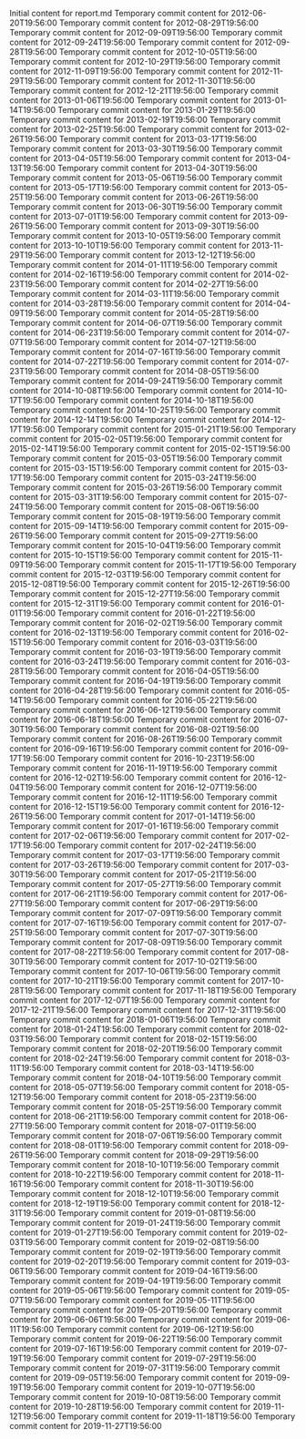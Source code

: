 Initial content for report.md
Temporary commit content for 2012-06-20T19:56:00
Temporary commit content for 2012-08-29T19:56:00
Temporary commit content for 2012-09-09T19:56:00
Temporary commit content for 2012-09-24T19:56:00
Temporary commit content for 2012-09-28T19:56:00
Temporary commit content for 2012-10-05T19:56:00
Temporary commit content for 2012-10-29T19:56:00
Temporary commit content for 2012-11-09T19:56:00
Temporary commit content for 2012-11-29T19:56:00
Temporary commit content for 2012-11-30T19:56:00
Temporary commit content for 2012-12-21T19:56:00
Temporary commit content for 2013-01-06T19:56:00
Temporary commit content for 2013-01-14T19:56:00
Temporary commit content for 2013-01-29T19:56:00
Temporary commit content for 2013-02-19T19:56:00
Temporary commit content for 2013-02-25T19:56:00
Temporary commit content for 2013-02-26T19:56:00
Temporary commit content for 2013-03-17T19:56:00
Temporary commit content for 2013-03-30T19:56:00
Temporary commit content for 2013-04-05T19:56:00
Temporary commit content for 2013-04-13T19:56:00
Temporary commit content for 2013-04-30T19:56:00
Temporary commit content for 2013-05-06T19:56:00
Temporary commit content for 2013-05-17T19:56:00
Temporary commit content for 2013-05-25T19:56:00
Temporary commit content for 2013-06-26T19:56:00
Temporary commit content for 2013-06-30T19:56:00
Temporary commit content for 2013-07-01T19:56:00
Temporary commit content for 2013-09-26T19:56:00
Temporary commit content for 2013-09-30T19:56:00
Temporary commit content for 2013-10-05T19:56:00
Temporary commit content for 2013-10-10T19:56:00
Temporary commit content for 2013-11-29T19:56:00
Temporary commit content for 2013-12-12T19:56:00
Temporary commit content for 2014-01-11T19:56:00
Temporary commit content for 2014-02-16T19:56:00
Temporary commit content for 2014-02-23T19:56:00
Temporary commit content for 2014-02-27T19:56:00
Temporary commit content for 2014-03-11T19:56:00
Temporary commit content for 2014-03-28T19:56:00
Temporary commit content for 2014-04-09T19:56:00
Temporary commit content for 2014-05-28T19:56:00
Temporary commit content for 2014-06-07T19:56:00
Temporary commit content for 2014-06-23T19:56:00
Temporary commit content for 2014-07-07T19:56:00
Temporary commit content for 2014-07-12T19:56:00
Temporary commit content for 2014-07-16T19:56:00
Temporary commit content for 2014-07-22T19:56:00
Temporary commit content for 2014-07-23T19:56:00
Temporary commit content for 2014-08-05T19:56:00
Temporary commit content for 2014-09-24T19:56:00
Temporary commit content for 2014-10-08T19:56:00
Temporary commit content for 2014-10-17T19:56:00
Temporary commit content for 2014-10-18T19:56:00
Temporary commit content for 2014-10-25T19:56:00
Temporary commit content for 2014-12-14T19:56:00
Temporary commit content for 2014-12-17T19:56:00
Temporary commit content for 2015-01-21T19:56:00
Temporary commit content for 2015-02-05T19:56:00
Temporary commit content for 2015-02-14T19:56:00
Temporary commit content for 2015-02-15T19:56:00
Temporary commit content for 2015-03-05T19:56:00
Temporary commit content for 2015-03-15T19:56:00
Temporary commit content for 2015-03-17T19:56:00
Temporary commit content for 2015-03-24T19:56:00
Temporary commit content for 2015-03-26T19:56:00
Temporary commit content for 2015-03-31T19:56:00
Temporary commit content for 2015-07-24T19:56:00
Temporary commit content for 2015-08-06T19:56:00
Temporary commit content for 2015-08-19T19:56:00
Temporary commit content for 2015-09-14T19:56:00
Temporary commit content for 2015-09-26T19:56:00
Temporary commit content for 2015-09-27T19:56:00
Temporary commit content for 2015-10-04T19:56:00
Temporary commit content for 2015-10-15T19:56:00
Temporary commit content for 2015-11-09T19:56:00
Temporary commit content for 2015-11-17T19:56:00
Temporary commit content for 2015-12-03T19:56:00
Temporary commit content for 2015-12-08T19:56:00
Temporary commit content for 2015-12-26T19:56:00
Temporary commit content for 2015-12-27T19:56:00
Temporary commit content for 2015-12-31T19:56:00
Temporary commit content for 2016-01-01T19:56:00
Temporary commit content for 2016-01-22T19:56:00
Temporary commit content for 2016-02-02T19:56:00
Temporary commit content for 2016-02-13T19:56:00
Temporary commit content for 2016-02-15T19:56:00
Temporary commit content for 2016-03-03T19:56:00
Temporary commit content for 2016-03-19T19:56:00
Temporary commit content for 2016-03-24T19:56:00
Temporary commit content for 2016-03-28T19:56:00
Temporary commit content for 2016-04-05T19:56:00
Temporary commit content for 2016-04-19T19:56:00
Temporary commit content for 2016-04-28T19:56:00
Temporary commit content for 2016-05-14T19:56:00
Temporary commit content for 2016-05-22T19:56:00
Temporary commit content for 2016-06-12T19:56:00
Temporary commit content for 2016-06-18T19:56:00
Temporary commit content for 2016-07-30T19:56:00
Temporary commit content for 2016-08-02T19:56:00
Temporary commit content for 2016-08-26T19:56:00
Temporary commit content for 2016-09-16T19:56:00
Temporary commit content for 2016-09-17T19:56:00
Temporary commit content for 2016-10-23T19:56:00
Temporary commit content for 2016-11-19T19:56:00
Temporary commit content for 2016-12-02T19:56:00
Temporary commit content for 2016-12-04T19:56:00
Temporary commit content for 2016-12-07T19:56:00
Temporary commit content for 2016-12-11T19:56:00
Temporary commit content for 2016-12-15T19:56:00
Temporary commit content for 2016-12-26T19:56:00
Temporary commit content for 2017-01-14T19:56:00
Temporary commit content for 2017-01-16T19:56:00
Temporary commit content for 2017-02-06T19:56:00
Temporary commit content for 2017-02-17T19:56:00
Temporary commit content for 2017-02-24T19:56:00
Temporary commit content for 2017-03-17T19:56:00
Temporary commit content for 2017-03-26T19:56:00
Temporary commit content for 2017-03-30T19:56:00
Temporary commit content for 2017-05-21T19:56:00
Temporary commit content for 2017-05-27T19:56:00
Temporary commit content for 2017-06-21T19:56:00
Temporary commit content for 2017-06-27T19:56:00
Temporary commit content for 2017-06-29T19:56:00
Temporary commit content for 2017-07-09T19:56:00
Temporary commit content for 2017-07-16T19:56:00
Temporary commit content for 2017-07-25T19:56:00
Temporary commit content for 2017-07-30T19:56:00
Temporary commit content for 2017-08-09T19:56:00
Temporary commit content for 2017-08-22T19:56:00
Temporary commit content for 2017-08-30T19:56:00
Temporary commit content for 2017-10-02T19:56:00
Temporary commit content for 2017-10-06T19:56:00
Temporary commit content for 2017-10-21T19:56:00
Temporary commit content for 2017-10-28T19:56:00
Temporary commit content for 2017-11-18T19:56:00
Temporary commit content for 2017-12-07T19:56:00
Temporary commit content for 2017-12-21T19:56:00
Temporary commit content for 2017-12-31T19:56:00
Temporary commit content for 2018-01-06T19:56:00
Temporary commit content for 2018-01-24T19:56:00
Temporary commit content for 2018-02-03T19:56:00
Temporary commit content for 2018-02-15T19:56:00
Temporary commit content for 2018-02-20T19:56:00
Temporary commit content for 2018-02-24T19:56:00
Temporary commit content for 2018-03-11T19:56:00
Temporary commit content for 2018-03-14T19:56:00
Temporary commit content for 2018-04-10T19:56:00
Temporary commit content for 2018-05-07T19:56:00
Temporary commit content for 2018-05-12T19:56:00
Temporary commit content for 2018-05-23T19:56:00
Temporary commit content for 2018-05-25T19:56:00
Temporary commit content for 2018-06-21T19:56:00
Temporary commit content for 2018-06-27T19:56:00
Temporary commit content for 2018-07-01T19:56:00
Temporary commit content for 2018-07-06T19:56:00
Temporary commit content for 2018-08-01T19:56:00
Temporary commit content for 2018-09-26T19:56:00
Temporary commit content for 2018-09-29T19:56:00
Temporary commit content for 2018-10-10T19:56:00
Temporary commit content for 2018-10-22T19:56:00
Temporary commit content for 2018-11-16T19:56:00
Temporary commit content for 2018-11-30T19:56:00
Temporary commit content for 2018-12-10T19:56:00
Temporary commit content for 2018-12-19T19:56:00
Temporary commit content for 2018-12-31T19:56:00
Temporary commit content for 2019-01-08T19:56:00
Temporary commit content for 2019-01-24T19:56:00
Temporary commit content for 2019-01-27T19:56:00
Temporary commit content for 2019-02-03T19:56:00
Temporary commit content for 2019-02-08T19:56:00
Temporary commit content for 2019-02-19T19:56:00
Temporary commit content for 2019-02-20T19:56:00
Temporary commit content for 2019-03-06T19:56:00
Temporary commit content for 2019-04-16T19:56:00
Temporary commit content for 2019-04-19T19:56:00
Temporary commit content for 2019-05-06T19:56:00
Temporary commit content for 2019-05-07T19:56:00
Temporary commit content for 2019-05-11T19:56:00
Temporary commit content for 2019-05-20T19:56:00
Temporary commit content for 2019-06-06T19:56:00
Temporary commit content for 2019-06-11T19:56:00
Temporary commit content for 2019-06-12T19:56:00
Temporary commit content for 2019-06-22T19:56:00
Temporary commit content for 2019-07-16T19:56:00
Temporary commit content for 2019-07-19T19:56:00
Temporary commit content for 2019-07-29T19:56:00
Temporary commit content for 2019-07-31T19:56:00
Temporary commit content for 2019-09-05T19:56:00
Temporary commit content for 2019-09-19T19:56:00
Temporary commit content for 2019-10-07T19:56:00
Temporary commit content for 2019-10-08T19:56:00
Temporary commit content for 2019-10-28T19:56:00
Temporary commit content for 2019-11-12T19:56:00
Temporary commit content for 2019-11-18T19:56:00
Temporary commit content for 2019-11-27T19:56:00
